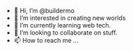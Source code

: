 - 👋 Hi, I’m @buildermo
- 👀 I’m interested in creating new worlds
- 🌱 I’m currently learning web tech.
- 💞️ I’m looking to collaborate on stuff.
- 📫 How to reach me ...

<!---
buildermo/buildermo is a ✨ special ✨ repository because its `README.md` (this file) appears on your GitHub profile.
You can click the Preview link to take a look at your changes.
--->

